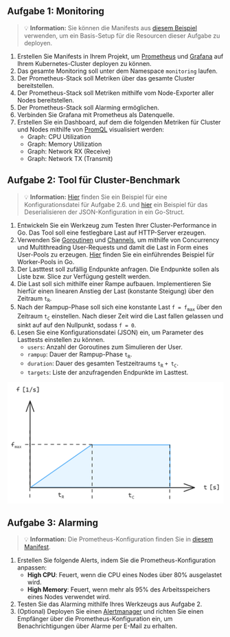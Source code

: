 ## Aufgabe 1: Monitoring

> 💡 **Information:**
> Sie können die Manifests aus [diesem Beispiel](SETUP.md) verwenden, um ein Basis-Setup für die Resourcen dieser Aufgabe zu deployen.

1. Erstellen Sie Manifests in Ihrem Projekt, um [Prometheus](https://prometheus.io/docs/introduction/overview/) und [Grafana](https://grafana.com/docs/grafana/latest/) auf Ihrem Kubernetes-Cluster deployen zu können.
2. Das gesamte Monitoring soll unter dem Namespace `monitoring` laufen.
3. Der Prometheus-Stack soll Metriken über das gesamte Cluster bereitstellen.
4. Der Prometheus-Stack soll Metriken mithilfe vom Node-Exporter aller Nodes bereitstellen.
5. Der Prometheus-Stack soll Alarming ermöglichen.
6. Verbinden Sie Grafana mit Prometheus als Datenquelle.
7. Erstellen Sie ein Dashboard, auf dem die folgenden Metriken für Cluster und Nodes mithilfe von [PromQL](https://prometheus.io/docs/prometheus/latest/querying/basics/) visualisiert werden:
    * Graph: CPU Utilization
    * Graph: Memory Utilization
    * Graph: Network RX (Receive)
    * Graph: Network TX (Transmit)

## Aufgabe 2: Tool für Cluster-Benchmark

> 💡 **Information:**
> [Hier](load.config.json) finden Sie ein Beispiel für eine Konfigurationsdatei für Aufgabe 2.6. und [hier](config.go) ein Beispiel für das Deserialisieren der JSON-Konfiguration in ein Go-Struct.

1. Entwickeln Sie ein Werkzeug zum Testen Ihrer Cluster-Performance in Go. Das Tool soll eine festlegbare Last auf HTTP-Server erzeugen.
2. Verwenden Sie [Goroutinen](https://go.dev/tour/concurrency/1) und [Channels](https://go.dev/tour/concurrency/2), um mithilfe von Concurrency und Multithreading User-Requests und damit die Last in Form eines User-Pools zu erzeugen. [Hier](https://gobyexample.com/worker-pools) finden Sie ein einführendes Beispiel für Worker-Pools in Go.
3. Der Lastttest soll zufällig Endpunkte anfragen. Die Endpunkte sollen als Liste bzw. Slice zur Verfügung gestellt werden.
4. Die Last soll sich mithilfe einer Rampe aufbauen. Implementieren Sie hierfür einen linearen Anstieg der Last (konstante Steigung) über den Zeitraum `t`<sub>`R`</sub>.
5. Nach der Rampup-Phase soll sich eine konstante Last `f = f`<sub>`max`</sub> über den Zeitraum `t`<sub>`C`</sub> einstellen. Nach dieser Zeit wird die Last fallen gelassen und sinkt auf auf den Nullpunkt, sodass `f = 0`.
6. Lesen Sie eine Konfigurationsdatei (JSON) ein, um Parameter des Lasttests einstellen zu können. 
    - `users`: Anzahl der Goroutines zum Simulieren der User.
    - `rampup`: Dauer der Rampup-Phase `t`<sub>`R`</sub>.
    - `duration`: Dauer des gesamten Testzeitraums `t`<sub>`R`</sub> `+ t`<sub>`C`</sub>.
    - `targets`: Liste der anzufragenden Endpunkte im Lasttest.

![img](load-test-rampup.png)

## Aufgabe 3: Alarming
> 💡 **Information:**
> Die Prometheus-Konfiguration finden Sie in [diesem Manifest](monitoring/prometheus/config-map.yaml).

1. Erstellen Sie folgende Alerts, indem Sie die Prometheus-Konfiguration anpassen:
    - **High CPU**: Feuert, wenn die CPU eines Nodes über 80% ausgelastet wird.
    - **High Memory**: Feuert, wenn mehr als 95% des Arbeitsspeichers eines Nodes verwendet wird.
2. Testen Sie das Alarming mithilfe Ihres Werkzeugs aus Aufgabe 2.
3. (Optional) Deployen Sie einen [Alertmanager](https://prometheus.io/docs/alerting/latest/alertmanager/) und richten Sie einen Empfänger über die Prometheus-Konfiguration ein, um Benachrichtigungen über Alarme per E-Mail zu erhalten.
